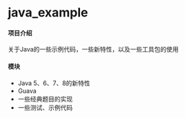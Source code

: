 # java_example

#### 项目介绍
关于Java的一些示例代码，一些新特性，以及一些工具包的使用

#### 模块
- Java 5、6、7、8的新特性
- Guava
- 一些经典题目的实现
- 一些测试、示例代码
